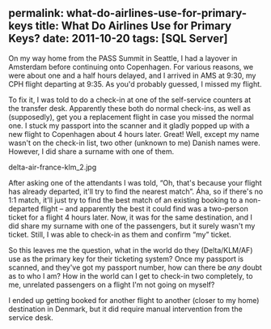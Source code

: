 permalink: what-do-airlines-use-for-primary-keys
title: What Do Airlines Use for Primary Keys?
date: 2011-10-20
tags: [SQL Server]
---
On my way home from the PASS Summit in Seattle, I had a layover in Amsterdam before continuing onto Copenhagen. For various reasons, we were about one and a half hours delayed, and I arrived in AMS at 9:30, my CPH flight departing at 9:35. As you'd probably guessed, I missed my flight.

<!-- more -->

To fix it, I was told to do a check-in at one of the self-service counters at the transfer desk. Apparently these both do normal check-ins, as well as (supposedly), get you a replacement flight in case you missed the normal one. I stuck my passport into the scanner and it gladly popped up with a new flight to Copenhagen about 4 hours later. Great! Well, except my name wasn't on the check-in list, two other (unknown to me) Danish names were. However, I did share a surname with one of them.

delta-air-france-klm_2.jpg

After asking one of the attendants I was told, “Oh, that's because your flight has already departed, it'll try to find the nearest match”. Áha, so if there's no 1:1 match, it'll just try to find the best match of an existing booking to a non-departed flight – and apparently the best it could find was a two-person ticket for a flight 4 hours later. Now, it was for the same destination, and I did share my surname with one of the passengers, but it surely wasn't my ticket. Still, I was able to check-in as them and confirm “my” ticket.

So this leaves me the question, what in the world do they (Delta/KLM/AF) use as the primary key for their ticketing system? Once my passport is scanned, and they've got my passport number, how can there be *any* doubt as to who I am? How in the world can I get to check-in two completely, to me, unrelated passengers on a flight I'm not going on myself?

I ended up getting booked for another flight to another (closer to my home) destination in Denmark, but it did require manual intervention from the service desk.
